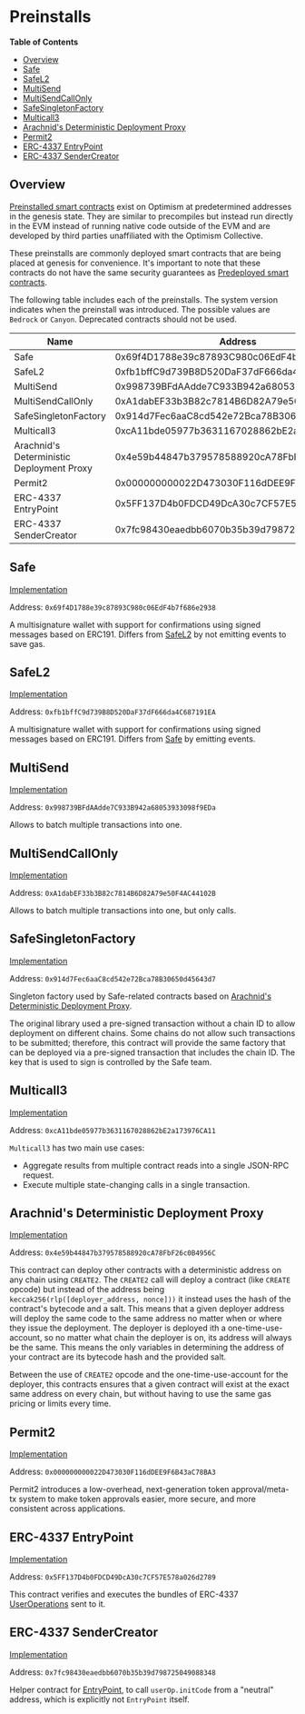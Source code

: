 # Preinstalls

<!-- START doctoc generated TOC please keep comment here to allow auto update -->
<!-- DON'T EDIT THIS SECTION, INSTEAD RE-RUN doctoc TO UPDATE -->
**Table of Contents**

- [Overview](#overview)
- [Safe](#safe)
- [SafeL2](#safel2)
- [MultiSend](#multisend)
- [MultiSendCallOnly](#multisendcallonly)
- [SafeSingletonFactory](#safesingletonfactory)
- [Multicall3](#multicall3)
- [Arachnid's Deterministic Deployment Proxy](#arachnids-deterministic-deployment-proxy)
- [Permit2](#permit2)
- [ERC-4337 EntryPoint](#erc-4337-entrypoint)
- [ERC-4337 SenderCreator](#erc-4337-sendercreator)

<!-- END doctoc generated TOC please keep comment here to allow auto update -->

## Overview

[Preinstalled smart contracts](./glossary.md#preinstalled-contract-preinstall) exist on Optimism
at predetermined addresses in the genesis state. They are similar to precompiles but instead run
directly in the EVM instead of running native code outside of the EVM and are developed by third
parties unaffiliated with the Optimism Collective.

These preinstalls are commonly deployed smart contracts that are being placed at genesis for convenience.
It's important to note that these contracts do not have the same security guarantees
as [Predeployed smart contracts](./glossary.md#predpeloyed-contract-predeploy).

The following table includes each of the preinstalls. The system version
indicates when the preinstall was introduced. The possible values are
`Bedrock` or `Canyon`. Deprecated contracts should not be used.

| Name                                      | Address                                    |
| ----------------------------------------- | ------------------------------------------ |
| Safe                                      | 0x69f4D1788e39c87893C980c06EdF4b7f686e2938 |
| SafeL2                                    | 0xfb1bffC9d739B8D520DaF37dF666da4C687191EA |
| MultiSend                                 | 0x998739BFdAAdde7C933B942a68053933098f9EDa |
| MultiSendCallOnly                         | 0xA1dabEF33b3B82c7814B6D82A79e50F4AC44102B |
| SafeSingletonFactory                      | 0x914d7Fec6aaC8cd542e72Bca78B30650d45643d7 |
| Multicall3                                | 0xcA11bde05977b3631167028862bE2a173976CA11 |
| Arachnid's Deterministic Deployment Proxy | 0x4e59b44847b379578588920cA78FbF26c0B4956C |
| Permit2                                   | 0x000000000022D473030F116dDEE9F6B43aC78BA3 |
| ERC-4337 EntryPoint                       | 0x5FF137D4b0FDCD49DcA30c7CF57E578a026d2789 |
| ERC-4337 SenderCreator                    | 0x7fc98430eaedbb6070b35b39d798725049088348 |

## Safe

[Implementation](https://github.com/safe-global/safe-contracts/blob/v1.3.0/contracts/GnosisSafe.sol)

Address: `0x69f4D1788e39c87893C980c06EdF4b7f686e2938`

A multisignature wallet with support for confirmations using signed messages based on ERC191.
Differs from [SafeL2](#safel2) by not emitting events to save gas.

## SafeL2

[Implementation](https://github.com/safe-global/safe-contracts/blob/v1.3.0/contracts/GnosisSafeL2.sol)

Address: `0xfb1bffC9d739B8D520DaF37dF666da4C687191EA`

A multisignature wallet with support for confirmations using signed messages based on ERC191.
Differs from [Safe](#safe) by emitting events.

## MultiSend

[Implementation](https://github.com/safe-global/safe-contracts/blob/v1.3.0/contracts/libraries/MultiSend.sol)

Address: `0x998739BFdAAdde7C933B942a68053933098f9EDa`

Allows to batch multiple transactions into one.

## MultiSendCallOnly

[Implementation](https://github.com/safe-global/safe-contracts/blob/v1.3.0/contracts/libraries/MultiSendCallOnly.sol)

Address: `0xA1dabEF33b3B82c7814B6D82A79e50F4AC44102B`

Allows to batch multiple transactions into one, but only calls.

## SafeSingletonFactory

[Implementation](https://github.com/safe-global/safe-singleton-factory/blob/v1.0.17/source/deterministic-deployment-proxy.yul)

Address: `0x914d7Fec6aaC8cd542e72Bca78B30650d45643d7`

Singleton factory used by Safe-related contracts based on
[Arachnid's Deterministic Deployment Proxy](#arachnids-deterministic-deployment-proxy).

The original library used a pre-signed transaction without a chain ID to allow deployment on different chains.
Some chains do not allow such transactions to be submitted; therefore, this contract will provide the same factory
that can be deployed via a pre-signed transaction that includes the chain ID. The key that is used to sign is
controlled by the Safe team.

## Multicall3

[Implementation](https://github.com/mds1/multicall/blob/v3.1.0/src/Multicall3.sol)

Address: `0xcA11bde05977b3631167028862bE2a173976CA11`

`Multicall3` has two main use cases:

- Aggregate results from multiple contract reads into a single JSON-RPC request.
- Execute multiple state-changing calls in a single transaction.

## Arachnid's Deterministic Deployment Proxy

[Implementation](https://github.com/Arachnid/deterministic-deployment-proxy/blob/v1.0.0/source/deterministic-deployment-proxy.yul)

Address: `0x4e59b44847b379578588920cA78FbF26c0B4956C`

This contract can deploy other contracts with a deterministic address on any chain using `CREATE2`. The `CREATE2`
call will deploy a contract (like `CREATE` opcode) but instead of the address being
`keccak256(rlp([deployer_address, nonce]))` it instead uses the hash of the contract's bytecode and a salt.
This means that a given deployer address will deploy the
same code to the same address no matter when or where they issue the deployment. The deployer is deployed
ith a one-time-use-account, so no matter what chain the deployer is on, its address will always be the same. This
means the only variables in determining the address of your contract are its bytecode hash and the provided salt.

Between the use of `CREATE2` opcode and the one-time-use-account for the deployer, this contracts ensures
that a given contract will exist at the exact same address on every chain, but without having to use the
same gas pricing or limits every time.

## Permit2

[Implementation](https://github.com/Uniswap/permit2/blob/0x000000000022D473030F116dDEE9F6B43aC78BA3/src/Permit2.sol)

Address: `0x000000000022D473030F116dDEE9F6B43aC78BA3`

Permit2 introduces a low-overhead, next-generation token approval/meta-tx system to make token approvals easier,
more secure, and more consistent across applications.

## ERC-4337 EntryPoint

[Implementation](https://github.com/eth-infinitism/account-abstraction/blob/v0.6.0/contracts/core/EntryPoint.sol)

Address: `0x5FF137D4b0FDCD49DcA30c7CF57E578a026d2789`

This contract verifies and executes the bundles of ERC-4337
[UserOperations](https://www.erc4337.io/docs/understanding-ERC-4337/user-operation) sent to it.

## ERC-4337 SenderCreator

[Implementation](https://github.com/eth-infinitism/account-abstraction/blob/v0.6.0/contracts/core/SenderCreator.sol)

Address: `0x7fc98430eaedbb6070b35b39d798725049088348`

Helper contract for [EntryPoint](#erc-4337-entrypoint), to call `userOp.initCode` from a "neutral" address,
which is explicitly not `EntryPoint` itself.
